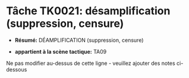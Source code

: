 # Tâche TK0021: désamplification (suppression, censure)

* **Résumé:** DÉAMPLIFICATION (suppression, censure)

* **appartient à la scène tactique:** TA09

Ne pas modifier au-dessus de cette ligne - veuillez ajouter des notes ci-dessous